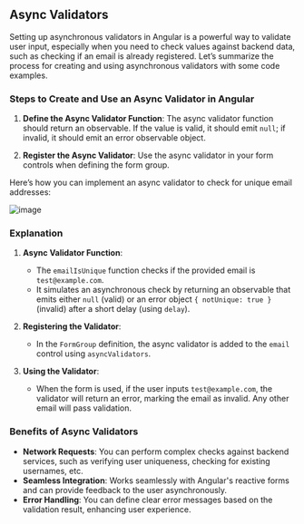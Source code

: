 ## Async Validators

Setting up asynchronous validators in Angular is a powerful way to validate user input, especially when you need to check values against backend data, such as checking if an email is already registered. Let’s summarize the process for creating and using asynchronous validators with some code examples.

### Steps to Create and Use an Async Validator in Angular

1. **Define the Async Validator Function**: The async validator function should return an observable. If the value is valid, it should emit `null`; if invalid, it should emit an error observable object.

2. **Register the Async Validator**: Use the async validator in your form controls when defining the form group.

Here’s how you can implement an async validator to check for unique email addresses:



![image](https://github.com/user-attachments/assets/221658f6-33d2-4976-bb33-2161304adb73)


### Explanation

1. **Async Validator Function**:
   - The `emailIsUnique` function checks if the provided email is `test@example.com`.
   - It simulates an asynchronous check by returning an observable that emits either `null` (valid) or an error object `{ notUnique: true }` (invalid) after a short delay (using `delay`).

2. **Registering the Validator**:
   - In the `FormGroup` definition, the async validator is added to the `email` control using `asyncValidators`. 
   
3. **Using the Validator**:
   - When the form is used, if the user inputs `test@example.com`, the validator will return an error, marking the email as invalid. Any other email will pass validation.

### Benefits of Async Validators
- **Network Requests**: You can perform complex checks against backend services, such as verifying user uniqueness, checking for existing usernames, etc.
- **Seamless Integration**: Works seamlessly with Angular's reactive forms and can provide feedback to the user asynchronously.
- **Error Handling**: You can define clear error messages based on the validation result, enhancing user experience.
